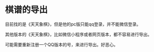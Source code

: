 # 棋谱的导出

目前找的是《天天象棋》，但是他的pc版只能qq登录，并不能微信登录。

其他版本的《天天象棋》，比如微信小程序或者网页版本，都不容易进行导出。

可能需要重新注册一个QQ版本的号，来进行导出。好恶心。
